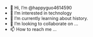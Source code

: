 - 👋 Hi, I’m @happyguo4614590
- 👀 I’m interested in technology
- 🌱 I’m currently learning about history.
- 💞️ I’m looking to collaborate on ...
- 📫 How to reach me ...

<!---
happyguo4614590/happyguo4614590 is a ✨ special ✨ repository because its `README.md` (this file) appears on your GitHub profile.
You can click the Preview link to take a look at your changes.
--->
